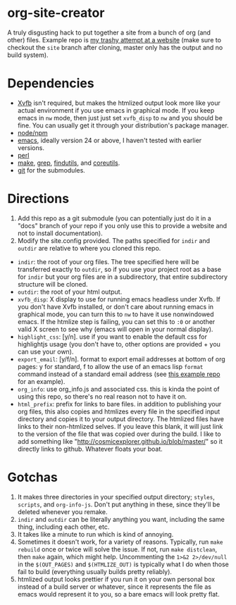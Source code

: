 org-site-creator
================

A truly disgusting hack to put together a site from a bunch of org (and other) files. Example repo is [my trashy attempt at a website](https://github.com/cosmicexplorer/cosmicexplorer.github.io) (make sure to checkout the `site` branch after cloning, master only has the output and no build system).

# Dependencies

- [Xvfb](http://www.x.org/archive/X11R7.6/doc/man/man1/Xvfb.1.xhtml) isn't required, but makes the htmlized output look more like your actual environment if you use emacs in graphical mode. If you keep emacs in `nw` mode, then just just set `xvfb_disp` to `nw` and you should be fine. You can usually get it through your distribution's package manager.
- [node/npm](https://nodejs.org)
- [emacs](https://gnu.org/software/emacs), ideally version 24 or above, I haven't tested with earlier versions.
- [perl](https://perl.org)
- [make](https://gnu.org/software/make), [grep](https://gnu.org/software/grep/), [findutils](https://gnu.org/software/findutils/), and [coreutils](https://gnu.org/software/coreutils).
- [git](https://git-scm.com/) for the submodules.

# Directions

1. Add this repo as a git submodule (you can potentially just do it in a "docs" branch of your repo if you only use this to provide a website and not to install documentation).
2. Modify the site.config provided. The paths specified for `indir` and `outdir` are relative to where you cloned this repo.
  - `indir`: the root of your org files. The tree specified here will be transferred exactly to `outdir`, so if you use your project root as a base for `indir` but your org files are in a subdirectory, that entire subdirectory structure will be cloned.
  - `outdir`: the root of your html output.
  - `xvfb_disp`: X display to use for running emacs headless under Xvfb. If you don't have Xvfb installed, or don't care about running emacs in graphical mode, you can turn this to `nw` to have it use nonwindowed emacs. If the htmlize step is failing, you can set this to `:0` or another valid X screen to see why (emacs will open in your normal display).
  - `highlight_css`: [y/n]. use if you want to enable the default css for highlightjs usage (you don't have to, other options are provided + you can use your own).
  - `export_email`: [y/f/n]. format to export email addresses at bottom of org pages: y for standard, f to allow the use of an emacs lisp `format` command instead of a standard email address (see [this example repo](https://cosmicexplorer.github.io) for an example).
  - `org_info`: use org_info.js and associated css. this is kinda the point of using this repo, so there's no real reason not to have it on.
  - `html_prefix`: prefix for links to bare files. in addition to publishing your org files, this also copies and htmlizes every file in the specified input directory and copies it to your output directory. The htmlized files have links to their non-htmlized selves. If you leave this blank, it will just link to the version of the file that was copied over during the build. I like to add something like "http://cosmicexplorer.github.io/blob/master/" so it directly links to github. Whatever floats your boat.

# Gotchas

1. It makes three directories in your specified output directory; `styles`, `scripts`, and `org-info-js`. Don't put anything in these, since they'll be deleted whenever you remake.
2. `indir` and `outdir` can be literally anything you want, including the same thing, including each other, etc.
3. It takes like a minute to run which is kind of annoying.
4. Sometimes it doesn't work, for a variety of reasons. Typically, run `make rebuild` once or twice will solve the issue. If not, run `make distclean`, then `make` again, which might help. Uncommenting the `1>&2 2>/dev/null` in the `$(OUT_PAGES)` and `$(HTMLIZE_OUT)` is typically what I do when those fail to build (everything usually builds pretty reliably).
5. htmlized output looks prettier if you run it on your own personal box instead of a build server or whatever, since it represents the file as emacs would represent it to you, so a bare emacs will look pretty flat.
